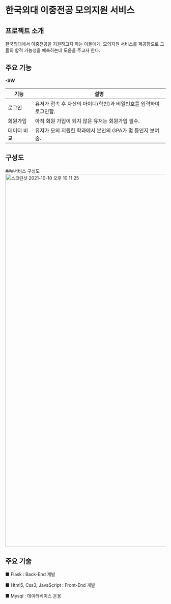 # 한국외대 이중전공 모의지원 서비스
## 프로젝트 소개
한국외대에서 이중전공을 지원하고자 하는 이들에게, 모의지원 서비스를 제공함으로 그들의 합격 가능성을 예측하는데 도움을 주고자 한다.

## 주요 기능

**-SW**

| 기능 | 설명 |
| ------ | ------ |
| 로그인 | 유저가 접속 후 자신의 아이디(학번)과 비밀번호를 입력하여 로그인함. |
| 회원가입 | 아직 회원 가입이 되지 않은 유저는 회원가입 필수. |
| 데이터 비교 | 유저가 모의 지원한 학과에서 본인의 GPA가 몇 등인지 보여줌. |

## 구성도

###서비스 구성도
<img width="1173" alt="스크린샷 2021-10-10 오후 10 11 25" src="https://user-images.githubusercontent.com/72256238/137921578-161fc5d5-b295-4a07-8830-68b6377b4fff.png">

## 주요 기술
■ Flask : Back-End 개발

■ Html5, Css3, JavaScript :  Front-End 개발

■ Mysql : 데이터베이스 운용  
